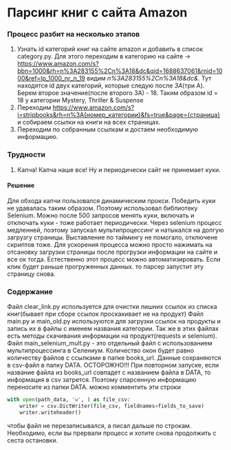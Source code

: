 # Парсинг книг с сайта Amazon

### Процесс разбит на несколько этапов
1. Узнать id категорий книг на сайте amazon и добавить в список category.py. 
Для этого переходим в категорию на сайте -> https://www.amazon.com/s?bbn=1000&rh=n%3A283155%2Cn%3A18&dc&qid=1688637061&rnid=1000&ref=lp_1000_nr_n_19
видим *n%3A283155%2Cn%3A18&dc&*. Тут находятся id двух категорий, которые следую после *3A*(три А).
Берем второе значение(после второго 3А) - 18. Таким образом id = 18 у категории Mystery, Thriller & Suspense
2. Переходим https://www.amazon.com/s?i=stripbooks&rh=n%3A{номер_категории}&fs=true&page={страница}
и собираем ссылки на книги на всех страницах.
3. Переходим по собранным ссылкам и достаем необходимую информацию.

### Трудности
1. Капча! Капча наше все! Ну и периодически сайт не принемает куки.
#### Решение
Для обхода капчи пользовался динамическим прокси. Победить куки не удавалась таким образом. Поэтому использовал библиотеку 
Selenium. Можно после 500 запросов менять куки, включать и отключать куки - тоже работает периодически. Через 
selenium процесс медленней, поэтому запускал мультипроцессинг и натыкался на долгую загрузгу страницы.
Выставление по таймингу не помогало, отключене скриптов тоже. Для ускорения процесса можно просто нажимать на отсановку загрузки
страницы после прогрузки информации на сайте и все ок тогда. Естественно этот процесс можно автоматизировать.
Если клик будет раньше прогруженных данных. то парсер запустит эту страницу снова.

### Содержание
Файл clear_link.py используется для очистки лишних ссылок из списка книг(бывает при сборе ссылок проскакивает не на продукт)
Файл main.py и main_old.py используются для загрузки ссылок на продукты и запись их в файлы с именем названия категории.
Так же в этих файлах есть методы скачивания информации на продукт(requests и selenium).
Файл main_selenium_mult.py - это отдельный файл с использованием мультипроцессинга в Селениум. 
Количество окон будет равно количеству файлов с ссылками в папке books_url. Данные сохраняются в csv-файл в папку DATA.
ОСТОРОЖНО!!! При повторном запуске, если название файла из books_url совпадет с названием файла в DATA, то информация в csv
затрется. Поэтому спарсенную информацию переносите из папки DATA. можно комментить эти строки
```python
with open(path_data, 'w', ) as file_csv:
    writer = csv.DictWriter(file_csv, fieldnames=fields_to_save)
    writer.writeheader()
```
чтобы файл не перезаписывался, а писал дальше по строкам. Необходимо, если вы прервали процесс и хотите снова продолжить с сеста остановки.